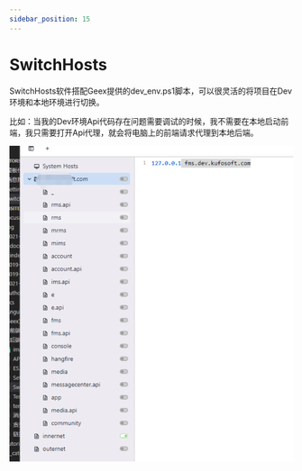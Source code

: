 ```yaml
---
sidebar_position: 15
---
```


# SwitchHosts

SwitchHosts软件搭配Geex提供的dev_env.ps1脚本，可以很灵活的将项目在Dev环境和本地环境进行切换。

比如：当我的Dev环境Api代码存在问题需要调试的时候，我不需要在本地启动前端，我只需要打开Api代理，就会将电脑上的前端请求代理到本地后端。

![Docusaurus Plushie](./image/SwitchHosts.png)
